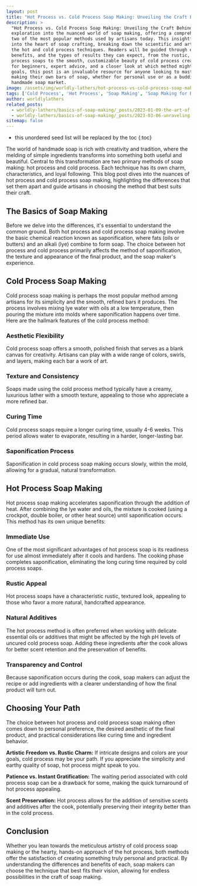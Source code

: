 ```yaml
---
layout: post
title: "Hot Process vs. Cold Process Soap Making: Unveiling the Craft Behind the Bar"
description: >
  "Hot Process vs. Cold Process Soap Making: Unveiling the Craft Behind the Bar" is an enlightening
  exploration into the nuanced world of soap making, offering a comprehensive comparison between
  two of the most popular methods used by artisans today. This insightful blog post delves deep
  into the heart of soap crafting, breaking down the scientific and artistic differences between
  the hot and cold process techniques. Readers will be guided through each method's unique steps,
  benefits, and the types of results they can expect, from the rustic, immediate charm of hot
  process soaps to the smooth, customizable beauty of cold process creations. Accompanied by tips
  for beginners, expert advice, and a closer look at which method might best suit your soap making
  goals, this post is an invaluable resource for anyone looking to master the art and science of
  making their own bars of soap, whether for personal use or as a budding entrepreneur in the
  handmade soap market.
image: /assets/img/worldly-lathers/hot-process-vs-cold-process-soap-making.jpg
tags: ['Cold Process', 'Hot Process', 'Soap Making', 'Soap Making for Beginners']
author: worldlylathers
related_posts:
  - worldly-lathers/basics-of-soap-making/_posts/2023-01-09-the-art-of-cold-process-soap-making-a-beginners-guide.md
  - worldly-lathers/basics-of-soap-making/_posts/2023-03-06-unraveling-the-chemistry-behind-soap-making.md
sitemap: false
---
```


* this unordered seed list will be replaced by the toc
{:toc}

The world of handmade soap is rich with creativity and tradition, where the melding of simple ingredients transforms into something both useful and beautiful. Central to this transformation are two primary methods of soap making: hot process and cold process. Each technique has its own charm, characteristics, and loyal following. This blog post dives into the nuances of hot process and cold process soap making, highlighting the differences that set them apart and guide artisans in choosing the method that best suits their craft.

## The Basics of Soap Making

Before we delve into the differences, it's essential to understand the common ground. Both hot process and cold process soap making involve the basic chemical reaction known as saponification, where fats (oils or butters) and an alkali (lye) combine to form soap. The choice between hot process and cold process primarily affects the method of saponification, the texture and appearance of the final product, and the soap maker's experience.

## Cold Process Soap Making

Cold process soap making is perhaps the most popular method among artisans for its simplicity and the smooth, refined bars it produces. The process involves mixing lye water with oils at a low temperature, then pouring the mixture into molds where saponification happens over time. Here are the hallmark features of the cold process method:

### Aesthetic Flexibility

Cold process soap offers a smooth, polished finish that serves as a blank canvas for creativity. Artisans can play with a wide range of colors, swirls, and layers, making each bar a work of art.

### Texture and Consistency

Soaps made using the cold process method typically have a creamy, luxurious lather with a smooth texture, appealing to those who appreciate a more refined bar.

### Curing Time

Cold process soaps require a longer curing time, usually 4-6 weeks. This period allows water to evaporate, resulting in a harder, longer-lasting bar.

### Saponification Process

Saponification in cold process soap making occurs slowly, within the mold, allowing for a gradual, natural transformation.

## Hot Process Soap Making

Hot process soap making accelerates saponification through the addition of heat. After combining the lye water and oils, the mixture is cooked (using a crockpot, double boiler, or other heat source) until saponification occurs. This method has its own unique benefits:

### Immediate Use

One of the most significant advantages of hot process soap is its readiness for use almost immediately after it cools and hardens. The cooking phase completes saponification, eliminating the long curing time required by cold process soaps.

### Rustic Appeal

Hot process soaps have a characteristic rustic, textured look, appealing to those who favor a more natural, handcrafted appearance.

### Natural Additives

The hot process method is often preferred when working with delicate essential oils or additives that might be affected by the high pH levels of uncured cold process soap. Adding these ingredients after the cook allows for better scent retention and the preservation of benefits.

### Transparency and Control

Because saponification occurs during the cook, soap makers can adjust the recipe or add ingredients with a clearer understanding of how the final product will turn out.

## Choosing Your Path

The choice between hot process and cold process soap making often comes down to personal preference, the desired aesthetic of the final product, and practical considerations like curing time and ingredient behavior.

**Artistic Freedom vs. Rustic Charm:** If intricate designs and colors are your goals, cold process may be your path. If you
appreciate the simplicity and earthy quality of soap, hot process might speak to you.

**Patience vs. Instant Gratification:** The waiting period associated with cold process soap can be a drawback for some, making the quick turnaround of hot process appealing.

**Scent Preservation:** Hot process allows for the addition of sensitive scents and additives after the cook, potentially preserving their integrity better than in the cold process.

## Conclusion

Whether you lean towards the meticulous artistry of cold process soap making or the hearty, hands-on approach of the hot process, both methods offer the satisfaction of creating something truly personal and practical. By understanding the differences and benefits of each, soap makers can choose the technique that best fits their vision, allowing for endless possibilities in the craft of soap making.
